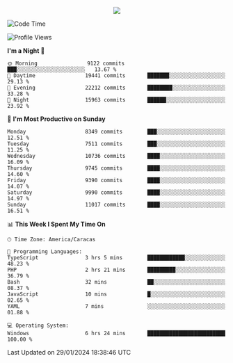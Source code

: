 <p align="center">
  <a href="http://www.github.com/thevacs">
    <img src="https://github-readme-streak-stats.herokuapp.com/?user=thevacs&stroke=ffffff&background=1c1917&ring=0891b2&fire=0891b2&currStreakNum=ffffff&currStreakLabel=0891b2&sideNums=ffffff&sideLabels=ffffff&dates=ffffff&hide_border=true" />
  </a>
</p>

<!--START_SECTION:waka-->
![Code Time](http://img.shields.io/badge/Code%20Time-1%2C950%20hrs%2014%20mins-blue)

![Profile Views](http://img.shields.io/badge/Profile%20Views-0-blue)

**I'm a Night 🦉** 

```text
🌞 Morning                9122 commits        ███░░░░░░░░░░░░░░░░░░░░░░   13.67 % 
🌆 Daytime                19441 commits       ███████░░░░░░░░░░░░░░░░░░   29.13 % 
🌃 Evening                22212 commits       ████████░░░░░░░░░░░░░░░░░   33.28 % 
🌙 Night                  15963 commits       ██████░░░░░░░░░░░░░░░░░░░   23.92 % 
```
📅 **I'm Most Productive on Sunday** 

```text
Monday                   8349 commits        ███░░░░░░░░░░░░░░░░░░░░░░   12.51 % 
Tuesday                  7511 commits        ███░░░░░░░░░░░░░░░░░░░░░░   11.25 % 
Wednesday                10736 commits       ████░░░░░░░░░░░░░░░░░░░░░   16.09 % 
Thursday                 9745 commits        ████░░░░░░░░░░░░░░░░░░░░░   14.60 % 
Friday                   9390 commits        ████░░░░░░░░░░░░░░░░░░░░░   14.07 % 
Saturday                 9990 commits        ████░░░░░░░░░░░░░░░░░░░░░   14.97 % 
Sunday                   11017 commits       ████░░░░░░░░░░░░░░░░░░░░░   16.51 % 
```


📊 **This Week I Spent My Time On** 

```text
🕑︎ Time Zone: America/Caracas

💬 Programming Languages: 
TypeScript               3 hrs 5 mins        ████████████░░░░░░░░░░░░░   48.23 % 
PHP                      2 hrs 21 mins       █████████░░░░░░░░░░░░░░░░   36.79 % 
Bash                     32 mins             ██░░░░░░░░░░░░░░░░░░░░░░░   08.37 % 
JavaScript               10 mins             █░░░░░░░░░░░░░░░░░░░░░░░░   02.65 % 
YAML                     7 mins              ░░░░░░░░░░░░░░░░░░░░░░░░░   01.88 % 

💻 Operating System: 
Windows                  6 hrs 24 mins       █████████████████████████   100.00 % 
```


 Last Updated on 29/01/2024 18:38:46 UTC
<!--END_SECTION:waka-->
